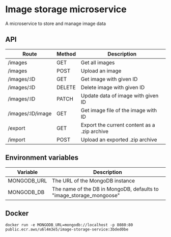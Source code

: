 # Image storage microservice

A microservice to store and manage image data

## API
| Route  | Method | Description |
| --- | --- | --- |
| /images  | GET | Get all images |
| /images  | POST | Upload an image |
| /images/:ID  | GET | Get image with given ID |
| /images/:ID  | DELETE | Delete image with given ID |
| /images/:ID  | PATCH | Update data of image with given ID |
| /images/:ID/image  | GET | Get image file of the image with ID |
| /export  | GET | Export the current content as a .zip archive |
| /import  | POST | Upload an exported .zip archive |

## Environment variables
| Variable  | Description |
| --- | --- |
| MONGODB_URL  | The URL of the MongoDB instance |
| MONGODB_DB  | The name of the DB in MongoDB, defaults to  "image_storage_mongoose" |

## Docker

```
docker run -e MONGODB_URL=mongodb://localhost -p 8080:80 public.ecr.aws/u6l4m3e5/image-storage-service:3bded0be
```